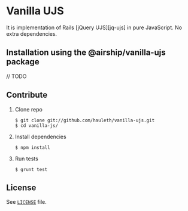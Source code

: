 # Vanilla UJS

It is implementation of Rails [jQuery UJS][jq-ujs] in pure JavaScript.
No extra dependencies.

## Installation using the @airship/vanilla-ujs package

// TODO

## Contribute

1.  Clone repo

        $ git clone git://github.com/hauleth/vanilla-ujs.git
        $ cd vanilla-js/

2.  Install dependencies

        $ npm install

3.  Run tests

        $ grunt test

## License

See [`LICENSE`](LICENSE.txt) file.
